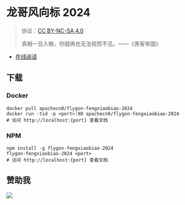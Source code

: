 <!--
    需要填充的占位符：
    
    README.md
    
        龙哥风向标 2024：文档中文名
        {nameEn}：文档英文名
        {urlEn}：文档原始链接
        fxb24：域名前缀
        飞龙：负责人名称
        wizardforcel：负责人 Github 用户名
        562826179：负责人 QQ
        flygon-fengxiaobiao-2024：ApacheCN 的 Github 仓库名称
        flygon-fengxiaobiao-2024：DockerHub 仓库名称
        flygon-fengxiaobiao-2024：PYPI 包名称
        flygon-fengxiaobiao-2024：NPM 包名称
    
    CNAME
    
        fxb24：域名前缀

    index.html
    
        龙哥风向标 2024：文档中文名
        #009d9c：显示颜色
        flygon-fengxiaobiao-2024：ApacheCN 的 Github 仓库名称

    asset/docsify-flygon-footer.js
    
        flygon-fengxiaobiao-2024：ApacheCN 的 Github 仓库名称
-->

# 龙哥风向标 2024

> 协议：[CC BY-NC-SA 4.0](http://creativecommons.org/licenses/by-nc-sa/4.0/)
> 
> 真相一旦入眼，你就再也无法视而不见。——《黑客帝国》

* [在线阅读](https://fxb24.flygon.net)

## 下载

### Docker

```
docker pull apachecn0/flygon-fengxiaobiao-2024
docker run -tid -p <port>:80 apachecn0/flygon-fengxiaobiao-2024
# 访问 http://localhost:{port} 查看文档
```

### NPM

```
npm install -g flygon-fengxiaobiao-2024
flygon-fengxiaobiao-2024 <port>
# 访问 http://localhost:{port} 查看文档
```

## 赞助我

![](https://img-blog.csdnimg.cn/20200112005920729.png)
